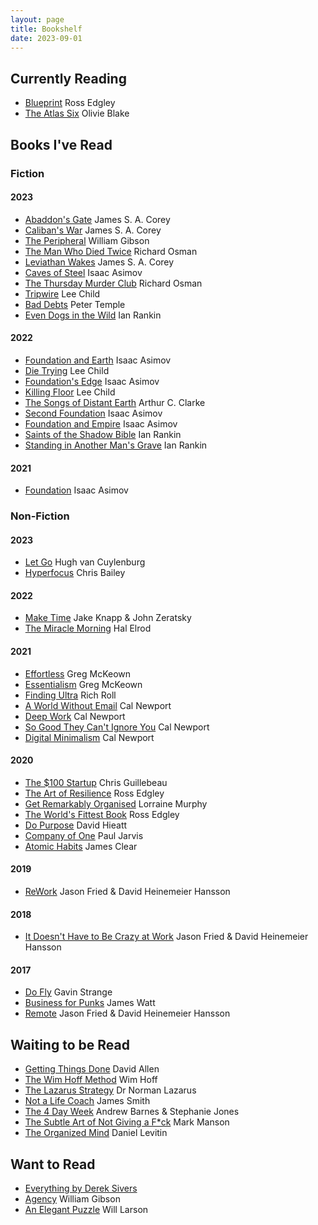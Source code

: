 ```yaml
---
layout: page
title: Bookshelf
date: 2023-09-01
---
```


## Currently Reading

* [Blueprint](https://www.kobo.com/au/en/ebook/blueprint-build-a-bulletproof-body-for-extreme-adventure-in-365-days) Ross Edgley
* [The Atlas Six](https://www.kobo.com/au/en/ebook/the-atlas-six-the-atlas-book-1) Olivie Blake

## Books I've Read

### Fiction

#### 2023

* [Abaddon's Gate](https://www.kobo.com/au/en/ebook/abaddon-s-gate-1) James S. A. Corey
* [Caliban's War](https://www.kobo.com/au/en/ebook/caliban-s-war-1) James S. A. Corey
* [The Peripheral](https://www.kobo.com/au/en/ebook/the-peripheral-2) William Gibson
* [The Man Who Died Twice](https://www.kobo.com/au/en/ebook/the-man-who-died-twice-6) Richard Osman
* [Leviathan Wakes](https://www.kobo.com/au/en/ebook/leviathan-wakes-1) James S. A. Corey
* [Caves of Steel](https://www.kobo.com/au/en/ebook/caves-of-steel) Isaac Asimov
* [The Thursday Murder Club](https://www.kobo.com/au/en/ebook/the-thursday-murder-club) Richard Osman
* [Tripwire](https://www.kobo.com/au/en/ebook/tripwire-4) Lee Child
* [Bad Debts](https://www.kobo.com/au/en/ebook/bad-debts-4) Peter Temple
* [Even Dogs in the Wild](https://www.kobo.com/au/en/ebook/even-dogs-in-the-wild) Ian Rankin

#### 2022

* [Foundation and Earth](https://www.kobo.com/au/en/ebook/foundation-and-earth-the-foundation-series-sequels-book-2) Isaac Asimov
* [Die Trying](https://www.kobo.com/au/en/ebook/die-trying-2) Lee Child
* [Foundation's Edge](https://www.kobo.com/au/en/ebook/foundation-s-edge-the-foundation-series-sequels-book-1) Isaac Asimov
* [Killing Floor](https://www.kobo.com/au/en/ebook/killing-floor-jack-reacher-1) Lee Child
* [The Songs of Distant Earth](https://www.amazon.com/Songs-Distant-Earth-Arthur-Clarke/dp/0345322401) Arthur C. Clarke
* [Second Foundation](https://www.kobo.com/au/en/ebook/second-foundation-the-foundation-trilogy-book-3-1) Isaac Asimov
* [Foundation and Empire](https://www.kobo.com/au/en/ebook/foundation-and-empire-the-foundation-trilogy-book-2) Isaac Asimov
* [Saints of the Shadow Bible](https://www.kobo.com/au/en/ebook/saints-of-the-shadow-bible) Ian Rankin
* [Standing in Another Man's Grave](https://www.kobo.com/au/en/ebook/standing-in-another-man-s-grave-1) Ian Rankin

#### 2021

* [Foundation](https://www.kobo.com/au/en/ebook/foundation-the-foundation-trilogy-book-1-1) Isaac Asimov

### Non-Fiction

#### 2023

* [Let Go](https://www.kobo.com/au/en/ebook/let-go-23) Hugh van Cuylenburg
* [Hyperfocus](https://www.kobo.com/au/en/ebook/hyperfocus-5) Chris Bailey

#### 2022

* [Make Time](https://www.kobo.com/au/en/ebook/make-time-2) Jake Knapp & John Zeratsky
* [The Miracle Morning](https://www.kobo.com/au/en/ebook/the-miracle-morning) Hal Elrod

#### 2021

* [Effortless](https://www.kobo.com/au/en/ebook/effortless-9) Greg McKeown
* [Essentialism](https://www.kobo.com/au/en/ebook/essentialism-2) Greg McKeown
* [Finding Ultra](https://www.kobo.com/au/en/ebook/finding-ultra-revised-and-updated-edition-1) Rich Roll
* [A World Without Email](https://www.kobo.com/au/en/ebook/a-world-without-email-2) Cal Newport
* [Deep Work](https://www.kobo.com/au/en/ebook/deep-work-2) Cal Newport
* [So Good They Can't Ignore You](https://www.kobo.com/au/en/ebook/so-good-they-can-t-ignore-you-2) Cal Newport
* [Digital Minimalism](https://www.kobo.com/au/en/ebook/digital-minimalism) Cal Newport

#### 2020

* [The $100 Startup](https://www.kobo.com/au/en/ebook/the-100-startup) Chris Guillebeau
* [The Art of Resilience](https://www.kobo.com/au/en/ebook/the-art-of-resilience-strategies-for-an-unbreakable-mind-and-body) Ross Edgley
* [Get Remarkably Organised](https://www.kobo.com/au/en/ebook/get-remarkably-organised) Lorraine Murphy
* [The World's Fittest Book](https://www.kobo.com/au/en/ebook/the-world-s-fittest-book-1) Ross Edgley
* [Do Purpose](https://thedobook.co/products/do-purpose-why-brands-with-a-purpose-do-better-and-matter-more) David Hieatt
* [Company of One](https://www.kobo.com/au/en/ebook/company-of-one-1) Paul Jarvis
* [Atomic Habits](https://www.kobo.com/au/en/ebook/atomic-habits-an-easy-and-proven-way-to-build-good-habits-and-break-bad-ones) James Clear

#### 2019

* [ReWork](https://www.kobo.com/au/en/ebook/rework-2) Jason Fried & David Heinemeier Hansson

#### 2018

* [It Doesn't Have to Be Crazy at Work](https://www.kobo.com/au/en/ebook/it-doesn-t-have-to-be-crazy-at-work-1) Jason Fried & David Heinemeier Hansson

#### 2017

* [Do Fly](https://thedobook.co/products/do-fly-find-your-way-make-a-living-be-your-best-self) Gavin Strange
* [Business for Punks](https://www.kobo.com/au/en/ebook/business-for-punks) James Watt
* [Remote](https://www.kobo.com/au/en/ebook/remote-1) Jason Fried & David Heinemeier Hansson

## Waiting to be Read

* [Getting Things Done](https://www.kobo.com/au/en/ebook/getting-things-done-4) David Allen
* [The Wim Hoff Method](https://www.kobo.com/au/en/ebook/the-wim-hof-method) Wim Hoff
* [The Lazarus Strategy](https://www.kobo.com/au/en/ebook/the-lazarus-strategy) Dr Norman Lazarus
* [Not a Life Coach](https://www.kobo.com/au/en/ebook/not-a-life-coach-push-your-boundaries-unlock-your-potential-redefine-your-life) James Smith
* [The 4 Day Week](https://www.kobo.com/au/en/ebook/the-4-day-week) Andrew Barnes & Stephanie Jones
* [The Subtle Art of Not Giving a F*ck](https://www.kobo.com/au/en/ebook/the-subtle-art-of-not-giving-a-f-ck-1) Mark Manson
* [The Organized Mind](https://www.kobo.com/au/en/ebook/the-organized-mind-1) Daniel Levitin

## Want to Read

* [Everything by Derek Sivers](https://sive.rs/#mybooks)
* [Agency](https://www.kobo.com/au/en/ebook/agency-11) William Gibson
* [An Elegant Puzzle](https://www.kobo.com/au/en/ebook/an-elegant-puzzle) Will Larson
